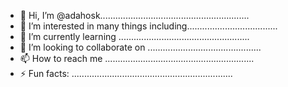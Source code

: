 - 👋 Hi, I’m @adahosk...........................................................
- 👀 I’m interested in many things including....................................
- 🌱 I’m currently learning ....................................................
- 💞️ I’m looking to collaborate on .............................................
- 📫 How to reach me ...........................................................
- ⚡ Fun facts: ................................................................
<!---
adahosk/adahosk is a ✨ special ✨ repository because its `README.md` (this file) appears on your GitHub profile.
You can click the Preview link to take a look at your changes.
--->
